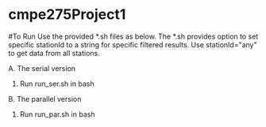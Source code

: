 # cmpe275Project1

#To Run
Use the provided *.sh files as below.
The *.sh provides option to set specific stationId to a string for specific filtered results. Use stationId="any" to get data from all stations.

A. The serial version 
  1. Run run_ser.sh in bash

B. The parallel version 
  1. Run run_par.sh in bash
